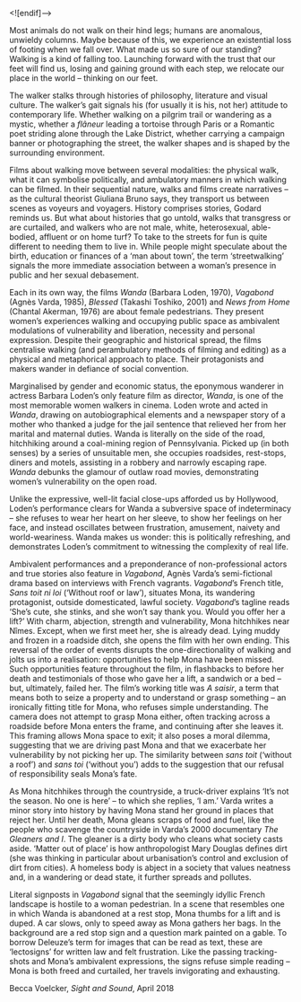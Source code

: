 <![endif]-->

Most animals do not walk on their hind legs; humans are anomalous, unwieldy columns. Maybe because of this, we experience an existential loss of footing when we fall over. What made us so sure of our standing? Walking is a kind of falling too. Launching forward with the trust that our feet will find us, losing and gaining ground with each step, we relocate our place in the world – thinking on our feet.

The walker stalks through histories of philosophy, literature and visual culture. The walker’s gait signals his (for usually it is his, not her) attitude to contemporary life. Whether walking on a pilgrim trail or wandering as a mystic, whether a _flâneur_ leading a tortoise through Paris or a Romantic poet striding alone through the Lake District, whether carrying a campaign banner or photographing the street, the walker shapes and is shaped by the surrounding environment.

Films about walking move between several modalities: the physical walk, what it can symbolise politically, and ambulatory manners in which walking can be filmed. In their sequential nature, walks and films create narratives – as the cultural theorist Giuliana Bruno says, they transport us between scenes as voyeurs and voyagers. History comprises stories, Godard reminds us. But what about histories that go untold, walks that transgress or are curtailed, and walkers who are not male, white, heterosexual, able-bodied, affluent or on home turf? To take to the streets for fun is quite different to needing them to live in. While people might speculate about the birth, education or finances of a ‘man about town’, the term ‘streetwalking’ signals the more immediate association between a woman’s presence in public and her sexual debasement.

Each in its own way, the films _Wanda_ (Barbara Loden, 1970), _Vagabond_ (Agnès Varda, 1985), _Blessed_ (Takashi Toshiko, 2001) and _News from Home_ (Chantal Akerman, 1976) are about female pedestrians. They present women’s experiences walking and occupying public space as ambivalent modulations of vulnerability and liberation, necessity and personal expression. Despite their geographic and historical spread, the films centralise walking (and perambulatory methods of filming and editing) as a physical and metaphorical approach to place. Their protagonists and makers wander in defiance of social convention.

Marginalised by gender and economic status, the eponymous wanderer in actress Barbara Loden’s only feature film as director, _Wanda_, is one of the most memorable women walkers in cinema. Loden wrote and acted in _Wanda_, drawing on autobiographical elements and a newspaper story of a mother who thanked a judge for the jail sentence that relieved her from her marital and maternal duties. Wanda is literally on the side of the road, hitchhiking around a coal-mining region of Pennsylvania. Picked up (in both senses) by a series of unsuitable men, she occupies roadsides, rest-stops, diners and motels, assisting in a robbery and narrowly escaping rape. _Wanda_ debunks the glamour of outlaw road movies, demonstrating women’s vulnerability on the open road.

Unlike the expressive, well-lit facial close-ups afforded us by Hollywood, Loden’s performance clears for Wanda a subversive space of indeterminacy – she refuses to wear her heart on her sleeve, to show her feelings on her face, and instead oscillates between frustration, amusement, naivety and world-weariness. Wanda makes us wonder: this is politically refreshing, and demonstrates Loden’s commitment to witnessing the complexity of real life.

Ambivalent performances and a preponderance of non-professional actors and true stories also feature in _Vagabond_, Agnès Varda’s semi-fictional drama based on interviews with French vagrants. _Vagabond_’s French title, _Sans toit ni loi_ (‘Without roof or law’), situates Mona, its wandering protagonist, outside domesticated, lawful society. _Vagabond_’s tagline reads ‘She’s cute, she stinks, and she won’t say thank you. Would you offer her a lift?’ With charm, abjection, strength and vulnerability, Mona hitchhikes near Nîmes. Except, when we first meet her, she is already dead. Lying muddy and frozen in a roadside ditch, she opens the film with her own ending. This reversal of the order of events disrupts the one-directionality of walking and jolts us into a realisation: opportunities to help Mona have been missed. Such opportunities feature throughout the film, in flashbacks to before her death and testimonials of those who gave her a lift, a sandwich or a bed – but, ultimately, failed her. The film’s working title was _A saisir_, a term that means both to seize a property and to understand or grasp something – an ironically fitting title for Mona, who refuses simple understanding. The camera does not attempt to grasp Mona either, often tracking across a roadside before Mona enters the frame, and continuing after she leaves it. This framing allows Mona space to exit; it also poses a moral dilemma, suggesting that we are driving past Mona and that we exacerbate her vulnerability by not picking her up. The similarity between _sans toit_ (‘without a roof’) and _sans toi_ (‘without you’) adds to the suggestion that our refusal of responsibility seals Mona’s fate.

As Mona hitchhikes through the countryside, a truck-driver explains ‘It’s not the season. No one is here’ – to which she replies, ‘I am.’ Varda writes a minor story into history by having Mona stand her ground in places that reject her. Until her death, Mona gleans scraps of food and fuel, like the people who scavenge the countryside in Varda’s 2000 documentary _The Gleaners and I_. The gleaner is a dirty body who cleans what society casts aside. ‘Matter out of place’ is how anthropologist Mary Douglas defines dirt (she was thinking in particular about urbanisation’s control and exclusion of dirt from cities). A homeless body is abject in a society that values neatness and, in a wandering or dead state, it further spreads and pollutes.

Literal signposts in _Vagabond_ signal that the seemingly idyllic French landscape is hostile to a woman pedestrian. In a scene that resembles one in which Wanda is abandoned at a rest stop, Mona thumbs for a lift and is duped. A car slows, only to speed away as Mona gathers her bags. In the background are a red stop sign and a question mark painted on a gable. To borrow Deleuze’s term for images that can be read as text, these are ‘lectosigns’ for written law and felt frustration. Like the passing tracking-shots and Mona’s ambivalent expressions, the signs refuse simple reading – Mona is both freed and curtailed, her travels invigorating and exhausting.

Becca Voelcker, _Sight and Sound_, April 2018


<!--stackedit_data:
eyJoaXN0b3J5IjpbLTE4MDg1MjY5NzZdfQ==
-->